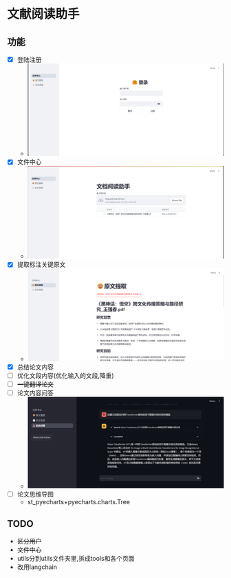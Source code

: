 # 文献阅读助手

## 功能

- [x] 登陆注册
    - ![img.png](images/登录.png)
- [x] 文件中心
    - ![文件中心.png](images/%E6%96%87%E4%BB%B6%E4%B8%AD%E5%BF%83.png)
- [x] 提取标注关键原文
    - ![原文提取.png](images/%E5%8E%9F%E6%96%87%E6%8F%90%E5%8F%96.png)
- [x] 总结论文内容
- [ ] 优化文段内容(优化输入的文段,降重)
- [ ] ~~一键翻译论文~~
- [ ] 论文内容问答
  - ![img.png](images/论文问答.png)
- [ ] 论文思维导图
  - st_pyecharts+pyecharts.charts.Tree
## TODO

- ~~区分用户~~
- ~~文件中心~~
- utils分到utils文件夹里,拆成tools和各个页面
- 改用langchain